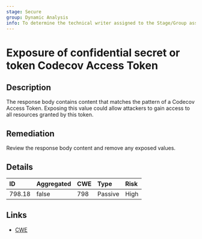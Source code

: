 ```yaml
---
stage: Secure
group: Dynamic Analysis
info: To determine the technical writer assigned to the Stage/Group associated with this page, see https://about.gitlab.com/handbook/engineering/ux/technical-writing/#assignments
---
```


# Exposure of confidential secret or token Codecov Access Token

## Description

The response body contains content that matches the pattern of a Codecov Access Token.
Exposing this value could allow attackers to gain access to all resources granted by this token.

## Remediation

Review the response body content and remove any exposed values.

## Details

| ID | Aggregated | CWE | Type | Risk |
|:---|:--------|:--------|:--------|:--------|
| 798.18 | false | 798 | Passive | High |

## Links

- [CWE](https://cwe.mitre.org/data/definitions/798.html)
